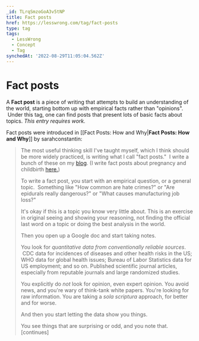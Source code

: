 ```yaml
---
_id: TLrqSmzoGoA3v5tNP
title: Fact posts
href: https://lesswrong.com/tag/fact-posts
type: tag
tags:
  - LessWrong
  - Concept
  - Tag
synchedAt: '2022-08-29T11:05:04.562Z'
---
```

# Fact posts

A **Fact post** is a piece of writing that attempts to build an understanding of the world, starting bottom up with empirical facts rather than "opinions".  Under this tag, one can find posts that present lots of basic facts about topics. *This entry requires work.*

Fact posts were introduced in [[Fact Posts: How and Why|**Fact Posts: How and Why**]] by sarahconstantin:

> The most useful thinking skill I've taught myself, which I think should be more widely practiced, is writing what I call "fact posts."  I write a bunch of these on my [blog](https://srconstantin.wordpress.com/). (I write fact posts about pregnancy and childbirth [here.](https://parentingwithevidence.wordpress.com/))
> 
> To write a fact post, you start with an empirical question, or a general topic.  Something like "How common are hate crimes?" or "Are epidurals really dangerous?" or "What causes manufacturing job loss?"  
> 
> It's okay if this is a topic you know very little about. This is an exercise in original seeing and showing your reasoning, not finding the official last word on a topic or doing the best analysis in the world.
> 
> Then you open up a Google doc and start taking notes.
> 
> You look for *quantitative data from conventionally reliable sources*.  CDC data for incidences of diseases and other health risks in the US; WHO data for global health issues; Bureau of Labor Statistics data for US employment; and so on. Published scientific journal articles, especially from reputable journals and large randomized studies.
> 
> You explicitly do *not* look for opinion, even expert opinion. You avoid news, and you're wary of think-tank white papers. You're looking for raw information. You are taking a *sola scriptura* approach, for better and for worse.
> 
> And then you start letting the data show you things. 
> 
> You see things that are surprising or odd, and you note that. \[continues\]